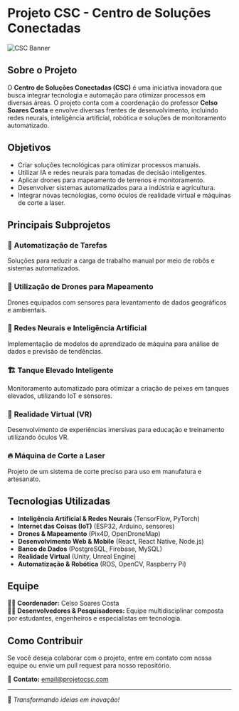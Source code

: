# Projeto CSC - Centro de Soluções Conectadas

![CSC Banner](https://via.placeholder.com/1200x400?text=Centro+de+Solu%C3%A7%C3%B5es+Conectadas)

## Sobre o Projeto
O **Centro de Soluções Conectadas (CSC)** é uma iniciativa inovadora que busca integrar tecnologia e automação para otimizar processos em diversas áreas. O projeto conta com a coordenação do professor **Celso Soares Costa** e envolve diversas frentes de desenvolvimento, incluindo redes neurais, inteligência artificial, robótica e soluções de monitoramento automatizado.

## Objetivos
- Criar soluções tecnológicas para otimizar processos manuais.
- Utilizar IA e redes neurais para tomadas de decisão inteligentes.
- Aplicar drones para mapeamento de terrenos e monitoramento.
- Desenvolver sistemas automatizados para a indústria e agricultura.
- Integrar novas tecnologias, como óculos de realidade virtual e máquinas de corte a laser.

## Principais Subprojetos
### 🔹 **Automatização de Tarefas**
Soluções para reduzir a carga de trabalho manual por meio de robôs e sistemas automatizados.

### 🚁 **Utilização de Drones para Mapeamento**
Drones equipados com sensores para levantamento de dados geográficos e ambientais.

### 🧠 **Redes Neurais e Inteligência Artificial**
Implementação de modelos de aprendizado de máquina para análise de dados e previsão de tendências.

### 🏗️ **Tanque Elevado Inteligente**
Monitoramento automatizado para otimizar a criação de peixes em tanques elevados, utilizando IoT e sensores.

### 🥽 **Realidade Virtual (VR)**
Desenvolvimento de experiências imersivas para educação e treinamento utilizando óculos VR.

### 🔥 **Máquina de Corte a Laser**
Projeto de um sistema de corte preciso para uso em manufatura e artesanato.

## Tecnologias Utilizadas
- **Inteligência Artificial & Redes Neurais** (TensorFlow, PyTorch)
- **Internet das Coisas (IoT)** (ESP32, Arduino, sensores)
- **Drones & Mapeamento** (Pix4D, OpenDroneMap)
- **Desenvolvimento Web & Mobile** (React, React Native, Node.js)
- **Banco de Dados** (PostgreSQL, Firebase, MySQL)
- **Realidade Virtual** (Unity, Unreal Engine)
- **Automatização & Robótica** (ROS, OpenCV, Raspberry Pi)

## Equipe
👨‍🏫 **Coordenador:** Celso Soares Costa  
👨‍💻 **Desenvolvedores & Pesquisadores:** Equipe multidisciplinar composta por estudantes, engenheiros e especialistas em tecnologia.

## Como Contribuir
Se você deseja colaborar com o projeto, entre em contato com nossa equipe ou envie um pull request para nosso repositório.

📩 **Contato:** email@projetocsc.com

---
🚀 _Transformando ideias em inovação!_

